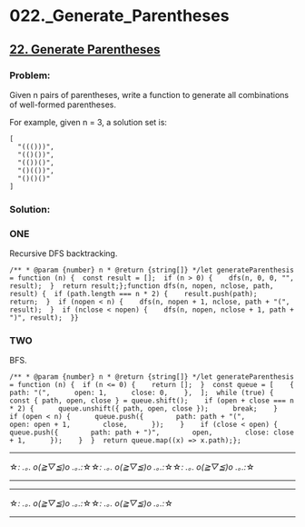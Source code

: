 # 022._Generate_Parentheses

## [22. Generate Parentheses](https://leetcode.com/problems/generate-parentheses/description/)

### Problem:

Given n pairs of parentheses, write a function to generate all combinations of well-formed parentheses.

For example, given n = 3, a solution set is:

```
[
  "((()))",
  "(()())",
  "(())()",
  "()(())",
  "()()()"
]
```

### Solution:

### ONE

Recursive DFS backtracking.

```
/** * @param {number} n * @return {string[]} */let generateParenthesis = function (n) {  const result = [];  if (n > 0) {    dfs(n, 0, 0, "", result);  }  return result;};function dfs(n, nopen, nclose, path, result) {  if (path.length === n * 2) {    result.push(path);    return;  }  if (nopen < n) {    dfs(n, nopen + 1, nclose, path + "(", result);  }  if (nclose < nopen) {    dfs(n, nopen, nclose + 1, path + ")", result);  }}
```

### TWO

BFS.

```
/** * @param {number} n * @return {string[]} */let generateParenthesis = function (n) {  if (n <= 0) {    return [];  }  const queue = [    {      path: "(",      open: 1,      close: 0,    },  ];  while (true) {    const { path, open, close } = queue.shift();    if (open + close === n * 2) {      queue.unshift({ path, open, close });      break;    }    if (open < n) {      queue.push({        path: path + "(",        open: open + 1,        close,      });    }    if (close < open) {      queue.push({        path: path + ")",        open,        close: close + 1,      });    }  }  return queue.map((x) => x.path);};
```

---

☆*: .｡. o(≧▽≦)o .｡.:*☆☆*: .｡. o(≧▽≦)o .｡.:*☆☆*: .｡. o(≧▽≦)o .｡.:*☆

---

---

☆*: .｡. o(≧▽≦)o .｡.:*☆☆*: .｡. o(≧▽≦)o .｡.:*☆

---